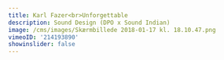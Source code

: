 ```yaml
---
title: Karl Fazer<br>Unforgettable
description: Sound Design (DPO x Sound Indian)
image: /cms/images/Skærmbillede 2018-01-17 kl. 18.10.47.png
vimeoID: '214193890'
showinslider: false
---
```


















